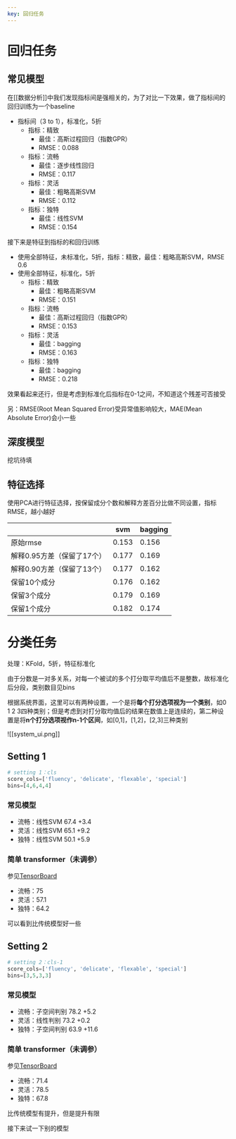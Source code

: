 ```yaml
---
key: 回归任务
---
```


# 回归任务

## 常见模型

在[[数据分析]]中我们发现指标间是强相关的，为了对比一下效果，做了指标间的回归训练为一个baseline

- 指标间（3 to 1），标准化，5折
	- 指标：精致
		- 最佳：高斯过程回归（指数GPR）
		- RMSE：0.088
	-  指标：流畅
		- 最佳：逐步线性回归
		- RMSE：0.117
	- 指标：灵活
		- 最佳：粗略高斯SVM
		- RMSE：0.112
	- 指标：独特
		- 最佳：线性SVM
		- RMSE：0.154

接下来是特征到指标的和回归训练

- 使用全部特征，未标准化，5折，指标：精致，最佳：粗略高斯SVM，RMSE 0.6
- 使用全部特征，标准化，5折
	- 指标：精致
		- 最佳：粗略高斯SVM
		- RMSE：0.151
	- 指标：流畅
		- 最佳：高斯过程回归（指数GPR）
		- RMSE：0.153
	- 指标：灵活
		- 最佳：bagging
		- RMSE：0.163
	- 指标：独特
		- 最佳：bagging
		- RMSE：0.218

效果看起来还行，但是考虑到标准化后指标在0-1之间，不知道这个残差可否接受

另：RMSE(Root Mean Squared Error)受异常值影响较大，MAE(Mean Absolute Error)会小一些

## 深度模型

挖坑待填

## 特征选择

使用PCA进行特征选择，按保留成分个数和解释方差百分比做不同设置，指标RMSE，越小越好

|                            | svm   | bagging |
|----------------------------|-------|---------|
| 原始rmse                   | 0.153 | 0.156   |
| 解释0.95方差（保留了17个） | 0.177 | 0.169   |
| 解释0.90方差（保留了13个） | 0.177 | 0.162   |
| 保留10个成分               | 0.176 | 0.162   |
| 保留3个成分                | 0.179 | 0.169   |
| 保留1个成分                | 0.182 | 0.174   |

# 分类任务

处理：KFold，5折，特征标准化

由于分数是一对多关系，对每一个被试的多个打分取平均值后不是整数，故标准化后分段，类别数目见bins

根据系统界面，这里可以有两种设置，一个是将**每个打分选项视为一个类别**，如0 1 2 3四种类别；但是考虑到对打分取均值后的结果在数值上是连续的，第二种设置是将**n个打分选项视作n-1个区间**，如[0,1]，[1,2]，[2,3]三种类别

![[system_ui.png]]

## Setting 1

```python
# setting 1：cls
score_cols=['fluency', 'delicate', 'flexable', 'special']  
bins=[4,6,4,4]
```

### 常见模型


- 流畅：线性SVM 67.4 +3.4
- 灵活：线性SVM 65.1 +9.2
- 独特：线性SVM 50.1 +5.9

### 简单 transformer（未调参）

参见[TensorBoard](http://gsq7474741.tpddns.cn:6006)

- 流畅：75
- 灵活：57.1
- 独特：64.2

可以看到比传统模型好一些

## Setting 2

```python
# setting 2：cls-1
score_cols=['fluency', 'delicate', 'flexable', 'special']
bins=[3,5,3,3]
```

### 常见模型

- 流畅：子空间判别 78.2 +5.2
- 灵活：线性判别 73.2 +0.2
- 独特：子空间判别 63.9 +11.6

### 简单 transformer（未调参）

参见[TensorBoard](http://gsq7474741.tpddns.cn:6006)

- 流畅：71.4
- 灵活：78.5
- 独特：67.8

比传统模型有提升，但是提升有限

接下来试一下别的模型
